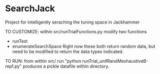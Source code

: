 SearchJack
==========

Project for intelligently seraching the tuning space in Jackhammer

TO CUSTOMIZE:
within src/runTrialFunctions.py modify two functions 
- runTest
- enumerateSearchSpace
Right now these both return random data, but need to be modified to return the data types indicated. 

TO RUN:
from within src/ run
"python runTrial_unifRandMexhaustiveB-rep1.py"
produces a pickle datafile within directory. 




